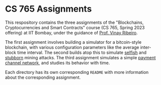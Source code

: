 # CS 765 Assignments
This respository contains the three assignments of the "Blockchains, Cryptocurrencies and Smart Contracts" course (CS 765, Spring 2023 offering) at IIT Bombay, under the guidance of [Prof. Vinay Ribeiro](https://www.cse.iitb.ac.in/~vinayr/).

The first assignment involves building a simulator for a bitcoin-style blockchain, with various configuration parameters like the average inter-block time interval. The second builds atop this to simulate [selfish](https://www.cs.cornell.edu/~ie53/publications/btcProcFC.pdf) and [stubborn](https://eprint.iacr.org/2015/796.pdf) mining attacks. The third assignment simulates a simple [payment channel network](https://en.bitcoin.it/wiki/Payment_channels), and studies its behavior with time.

Each directory has its own corresponding `README` with more information about the corresponding assignment.
